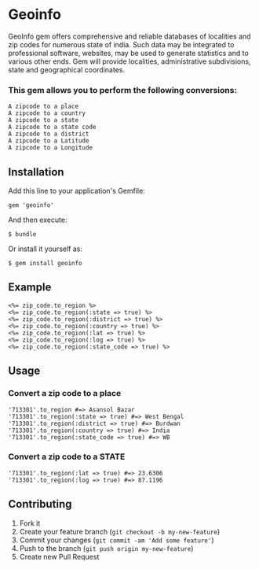 # Geoinfo

GeoInfo gem offers comprehensive and reliable databases of localities and zip codes for numerous state of india.
Such data may be integrated to professional software, websites, may be used to generate statistics and to various
other ends. Gem will provide localities, administrative subdivisions, state and geographical coordinates.

### This gem allows you to perform the following conversions:

    A zipcode to a place
    A zipcode to a country
    A zipcode to a state
    A zipcode to a state code
    A zipcode to a district
    A zipcode to a Latitude
    A zipcode to a Longitude


## Installation

Add this line to your application's Gemfile:

    gem 'geoinfo'

And then execute:

    $ bundle

Or install it yourself as:

    $ gem install geoinfo

## Example

    <%= zip_code.to_region %>
    <%= zip_code.to_region(:state => true) %>
    <%= zip_code.to_region(:district => true) %>
    <%= zip_code.to_region(:country => true) %>
    <%= zip_code.to_region(:lat => true) %>
    <%= zip_code.to_region(:log => true) %>
    <%= zip_code.to_region(:state_code => true) %>

## Usage

### Convert a zip code to a place

    '713301'.to_region #=> Asansol Bazar
    '713301'.to_region(:state => true) #=> West Bengal 
    '713301'.to_region(:district => true) #=> Burdwan
    '713301'.to_region(:country => true) #=> India
    '713301'.to_region(:state_code => true) #=> WB
    
### Convert a zip code to a STATE    
    
    '713301'.to_region(:lat => true) #=> 23.6306
    '713301'.to_region(:log => true) #=> 87.1196
    

## Contributing

1. Fork it
2. Create your feature branch (`git checkout -b my-new-feature`)
3. Commit your changes (`git commit -am 'Add some feature'`)
4. Push to the branch (`git push origin my-new-feature`)
5. Create new Pull Request
